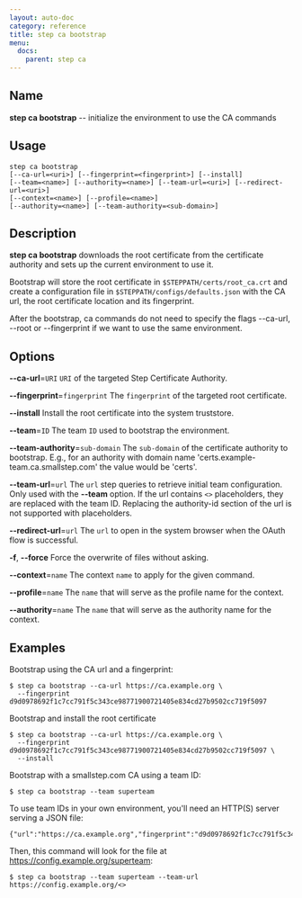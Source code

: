 ```yaml
---
layout: auto-doc
category: reference
title: step ca bootstrap
menu:
  docs:
    parent: step ca
---
```


## Name
**step ca bootstrap** -- initialize the environment to use the CA commands

## Usage

```raw
step ca bootstrap
[--ca-url=<uri>] [--fingerprint=<fingerprint>] [--install]
[--team=<name>] [--authority=<name>] [--team-url=<uri>] [--redirect-url=<uri>]
[--context=<name>] [--profile=<name>]
[--authority=<name>] [--team-authority=<sub-domain>]
```

## Description

**step ca bootstrap** downloads the root certificate from the certificate
authority and sets up the current environment to use it.

Bootstrap will store the root certificate in `$STEPPATH/certs/root_ca.crt` and
create a configuration file in `$STEPPATH/configs/defaults.json` with the CA
url, the root certificate location and its fingerprint.

After the bootstrap, ca commands do not need to specify the flags
--ca-url, --root or --fingerprint if we want to use the same environment.

## Options


**--ca-url**=`URI`
`URI` of the targeted Step Certificate Authority.

**--fingerprint**=`fingerprint`
The `fingerprint` of the targeted root certificate.

**--install**
Install the root certificate into the system truststore.

**--team**=`ID`
The team `ID` used to bootstrap the environment.

**--team-authority**=`sub-domain`
The `sub-domain` of the certificate authority to bootstrap. E.g., for an authority with
domain name 'certs.example-team.ca.smallstep.com' the value would be 'certs'.

**--team-url**=`url`
The `url` step queries to retrieve initial team configuration. Only used with
the **--team** option. If the url contains `<>` placeholders, they are replaced with the team ID.
Replacing the authority-id section of the url is not supported with placeholders.

**--redirect-url**=`url`
The `url` to open in the system browser when the OAuth flow is successful.

**-f**, **--force**
Force the overwrite of files without asking.

**--context**=`name`
The context `name` to apply for the given command.

**--profile**=`name`
The `name` that will serve as the profile name for the context.

**--authority**=`name`
The `name` that will serve as the authority name for the context.

## Examples

Bootstrap using the CA url and a fingerprint:
```shell
$ step ca bootstrap --ca-url https://ca.example.org \
  --fingerprint d9d0978692f1c7cc791f5c343ce98771900721405e834cd27b9502cc719f5097
```

Bootstrap and install the root certificate
```shell
$ step ca bootstrap --ca-url https://ca.example.org \
  --fingerprint d9d0978692f1c7cc791f5c343ce98771900721405e834cd27b9502cc719f5097 \
  --install
```

Bootstrap with a smallstep.com CA using a team ID:
```shell
$ step ca bootstrap --team superteam
```

To use team IDs in your own environment, you'll need an HTTP(S) server
serving a JSON file:
```shell
{"url":"https://ca.example.org","fingerprint":"d9d0978692f1c7cc791f5c343ce98771900721405e834cd27b9502cc719f5097"}
```

Then, this command will look for the file at https://config.example.org/superteam:
```shell
$ step ca bootstrap --team superteam --team-url https://config.example.org/<>
```

